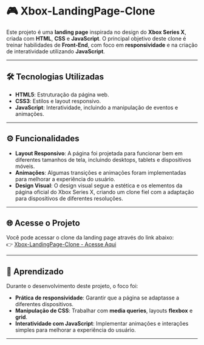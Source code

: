 # 🎮 Xbox-LandingPage-Clone

Este projeto é uma **landing page** inspirada no design do **Xbox Series X**, criada com **HTML**, **CSS** e **JavaScript**. O principal objetivo deste clone é treinar habilidades de **Front-End**, com foco em **responsividade** e na criação de interatividade utilizando **JavaScript**.

---

## 🛠️ Tecnologias Utilizadas

- **HTML5**: Estruturação da página web.
- **CSS3**: Estilos e layout responsivo.
- **JavaScript**: Interatividade, incluindo a manipulação de eventos e animações.

---

## ⚙️ Funcionalidades

- **Layout Responsivo**: A página foi projetada para funcionar bem em diferentes tamanhos de tela, incluindo desktops, tablets e dispositivos móveis.
- **Animações**: Algumas transições e animações foram implementadas para melhorar a experiência do usuário.
- **Design Visual**: O design visual segue a estética e os elementos da página oficial do Xbox Series X, criando um clone fiel com a adaptação para dispositivos de diferentes resoluções.

---

## 🌐 Acesse o Projeto

Você pode acessar o clone da landing page através do link abaixo:  
👉 [Xbox-LandingPage-Clone - Acesse Aqui](https://kenaynobre.github.io/Xbox-landingPage-clone/)

---

## 🌱 Aprendizado

Durante o desenvolvimento deste projeto, o foco foi:
- **Prática de responsividade**: Garantir que a página se adaptasse a diferentes dispositivos.
- **Manipulação de CSS**: Trabalhar com **media queries**, layouts **flexbox** e **grid**.
- **Interatividade com JavaScript**: Implementar animações e interações simples para melhorar a experiência do usuário.

---
